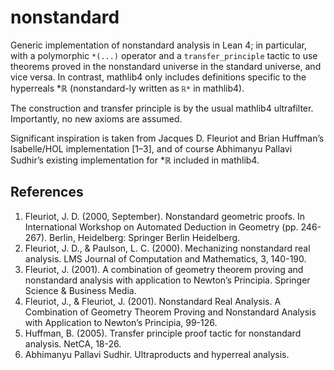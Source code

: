 # nonstandard

Generic implementation of nonstandard analysis in Lean 4; in particular, with a polymorphic `*(...)` operator and a `transfer_principle` tactic to use theorems proved in the nonstandard universe in the standard universe, and vice versa. In contrast, mathlib4 only includes definitions specific to the hyperreals $\ast\mathbb{R}$ (nonstandard-ly written as `ℝ*` in mathlib4).

The construction and transfer principle is by the usual mathlib4 ultrafilter. Importantly, no new axioms are assumed.

Significant inspiration is taken from Jacques D. Fleuriot and Brian Huffman’s Isabelle/HOL implementation [1–3], and of course Abhimanyu Pallavi Sudhir’s existing implementation for $\ast\mathbb{R}$ included in mathlib4.

## References
1. Fleuriot, J. D. (2000, September). Nonstandard geometric proofs. In International Workshop on Automated Deduction in Geometry (pp. 246-267). Berlin, Heidelberg: Springer Berlin Heidelberg.
2. Fleuriot, J. D., & Paulson, L. C. (2000). Mechanizing nonstandard real analysis. LMS Journal of Computation and Mathematics, 3, 140-190.
3. Fleuriot, J. (2001). A combination of geometry theorem proving and nonstandard analysis with application to Newton’s Principia. Springer Science & Business Media.
4. Fleuriot, J., & Fleuriot, J. (2001). Nonstandard Real Analysis. A Combination of Geometry Theorem Proving and Nonstandard Analysis with Application to Newton’s Principia, 99-126.
5. Huffman, B. (2005). Transfer principle proof tactic for nonstandard analysis. NetCA, 18-26.
6. Abhimanyu Pallavi Sudhir. Ultraproducts and hyperreal analysis.
